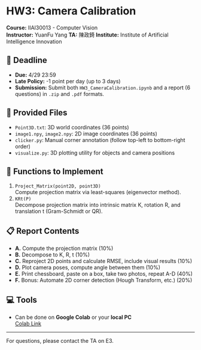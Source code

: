 # HW3: Camera Calibration

**Course:** IIAI30013 - Computer Vision  
**Instructor:** YuanFu Yang
**TA:** 陳政錡
**Institute:** Institute of Artificial Intelligence Innovation

## 📅 Deadline
- **Due:** 4/29 23:59
- **Late Policy:** -1 point per day (up to 3 days)
- **Submission:** Submit both `HW3_CameraCalibration.ipynb` and a report (6 questions) in `.zip` and `.pdf` formats.

## 🧰 Provided Files
- `Point3D.txt`: 3D world coordinates (36 points)
- `image1.npy`, `image2.npy`: 2D image coordinates (36 points)
- `clicker.py`: Manual corner annotation (follow top-left to bottom-right order)
- `visualize.py`: 3D plotting utility for objects and camera positions

## 🧪 Functions to Implement
1. `Project_Matrix(point2D, point3D)`  
   Compute projection matrix via least-squares (eigenvector method).
2. `KRt(P)`  
   Decompose projection matrix into intrinsic matrix K, rotation R, and translation t (Gram-Schmidt or QR).

## 📋 Report Contents
- **A.** Compute the projection matrix (10%)
- **B.** Decompose to K, R, t (10%)
- **C.** Reproject 2D points and calculate RMSE, include visual results (10%)
- **D.** Plot camera poses, compute angle between them (10%)
- **E.** Print chessboard, paste on a box, take two photos, repeat A-D (40%)
- **F.** Bonus: Automate 2D corner detection (Hough Transform, etc.) (20%)

## 💻 Tools
- Can be done on **Google Colab** or your **local PC**  
  [Colab Link](https://colab.research.google.com/?hl=zh-tw)

---

For questions, please contact the TA on E3.

